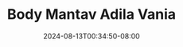 --- 
title: "Body Mantav Adila Vania"
description: "   video bokep Body Mantav Adila Vania tiktok video full terbaru"
date: 2024-08-13T00:34:50-08:00
file_code: "mtw9q6120ct9"
draft: false
cover: "a3uaagabfccpg3jx.jpg"
tags: ["Body", "Mantav", "Adila", "Vania", "bokep-indo", "bokep-viral", "bokep-ig"]
length: 214
fld_id: "1483099"
foldername: "Adila vania telegram"
categories: ["Adila vania telegram"]
views: 0
---